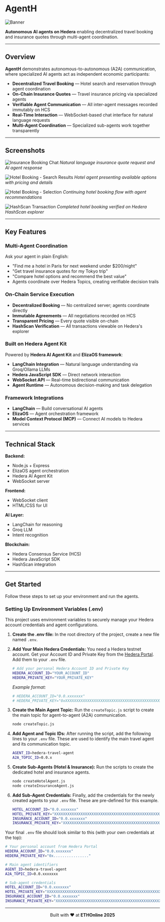 # AgentH
![Banner](banner.jpg)

**Autonomous AI agents on Hedera** enabling decentralized travel booking and insurance quotes through multi-agent coordination.

---

## Overview

**AgentH** demonstrates autonomous-to-autonomous (A2A) communication, where specialized AI agents act as independent economic participants:

- **Decentralized Travel Booking** — Hotel search and reservation through agent coordination
- **On-Chain Insurance Quotes** — Travel insurance pricing via specialized agents
- **Verifiable Agent Communication** — All inter-agent messages recorded immutably on HCS
- **Real-Time Interaction** — WebSocket-based chat interface for natural language requests
- **Multi-Agent Coordination** — Specialized sub-agents work together transparently

---

## Screenshots

![Insurance Booking Chat](ss1.jpg)
*Natural language insurance quote request and AI agent response*

![Hotel Booking - Search Results](ss2.jpeg)
*Hotel agent presenting available options with pricing and details*

![Hotel Booking - Selection](ss3.jpeg)
*Continuing hotel booking flow with agent recommendations*

![HashScan Transaction](ss4.jpeg)
*Completed hotel booking verified on Hedera HashScan explorer*

---

## Key Features

### Multi-Agent Coordination
Ask your agent in plain English:
- "Find me a hotel in Paris for next weekend under $200/night"
- "Get travel insurance quotes for my Tokyo trip"
- "Compare hotel options and recommend the best value"
- Agents coordinate over Hedera Topics, creating verifiable decision trails

### On-Chain Service Execution
- **Decentralized Booking** — No centralized server; agents coordinate directly
- **Immutable Agreements** — All negotiations recorded on HCS
- **Transparent Pricing** — Every quote visible on-chain
- **HashScan Verification** — All transactions viewable on Hedera's explorer

### Built on Hedera Agent Kit
Powered by **Hedera AI Agent Kit** and **ElizaOS framework**:
- **LangChain Integration** — Natural language understanding via Groq/Ollama LLMs
- **Hedera JavaScript SDK** — Direct network interaction
- **WebSocket API** — Real-time bidirectional communication
- **Agent Runtime** — Autonomous decision-making and task delegation

### Framework Integrations
- **LangChain** — Build conversational AI agents
- **ElizaOS** — Agent orchestration framework
- **Model Context Protocol (MCP)** — Connect AI models to Hedera services

---

## Technical Stack

**Backend:**
- Node.js + Express
- ElizaOS agent orchestration
- Hedera AI Agent Kit
- WebSocket server

**Frontend:**
- WebSocket client
- HTML/CSS for UI

**AI Layer:**
- LangChain for reasoning
- Groq LLM
- Intent recognition

**Blockchain:**
- Hedera Consensus Service (HCS)
- Hedera JavaScript SDK
- HashScan integration

---


## Get Started

Follow these steps to set up your environment and run the agents.

### Setting Up Environment Variables (.env)

This project uses environment variables to securely manage your Hedera account credentials and agent configurations.

1.  **Create the .env file:**
    In the root directory of the project, create a new file named `.env`.

2.  **Add Your Main Hedera Credentials:**
    You need a Hedera testnet account. Get your Account ID and Private Key from the [Hedera Portal](https://portal.hedera.com/). Add them to your `.env` file.

    ```bash
    # Add your personal Hedera Account ID and Private Key
    HEDERA_ACCOUNT_ID="YOUR_ACCOUNT_ID"
    HEDERA_PRIVATE_KEY="YOUR_PRIVATE_KEY"
    ```
    *Example format:*
    ```bash
    # HEDERA_ACCOUNT_ID="0.0.xxxxxxx"
    # HEDERA_PRIVATE_KEY="0xXXXXXXXXXXXXXXXXXXXXXXXXXXXXXXXXXXXXXXXXXXXXXXXXXXXXXXXX"
    ```

3.  **Create the Main Agent Topic:**
    Run the `createTopic.js` script to create the main topic for agent-to-agent (A2A) communication.

    ```bash
    node createTopic.js
    ```

4.  **Add Agent and Topic IDs:**
    After running the script, add the following lines to your `.env` file. These are used to identify the main travel agent and its communication topic.

    ```bash
    AGENT_ID=hedera-travel-agent
    A2A_TOPIC_ID=0.0.x
    ```

5.  **Create Sub-Agents (Hotel & Insurance):**
    Run the scripts to create the dedicated hotel and insurance agents.

    ```bash
    node createHotelAgent.js
    node createInsuranceAgent.js
    ```

6.  **Add Sub-Agent Credentials:**
    Finally, add the credentials for the newly created agents to your `.env` file. These are pre-defined for this example.

    ```bash
    HOTEL_ACCOUNT_ID="0.0.xxxxxxx"
    HOTEL_PRIVATE_KEY="XXXXXXXXXXXXXXXXXXXXXXXXXXXXXXXXXXXXXXXXXXXXXXXXXXXXXXXXXXXXXXXXXXXXXXXXX"
    INSURANCE_ACCOUNT_ID="0.0.xxxxxxx"
    INSURANCE_PRIVATE_KEY="XXXXXXXXXXXXXXXXXXXXXXXXXXXXXXXXXXXXXXXXXXXXXXXXXXXXXXXXXXXXXXXXXXXXXXXXX"
    ```

Your final `.env` file should look similar to this (with your own credentials at the top):

```bash
# Your personal account from Hedera Portal
HEDERA_ACCOUNT_ID="0.0.xxxxxxx"
HEDERA_PRIVATE_KEY="0x................"

# Main agent identifiers
AGENT_ID=hedera-travel-agent
A2A_TOPIC_ID=0.0.xxxxxxx

# Sub-agent credentials
HOTEL_ACCOUNT_ID="0.0.xxxxxxx"
HOTEL_PRIVATE_KEY="XXXXXXXXXXXXXXXXXXXXXXXXXXXXXXXXXXXXXXXXXXXXXXXXXXXXXXXXXXXXXXXXXXXXXXXXX"
INSURANCE_ACCOUNT_ID="0.0.xxxxxxx"
INSURANCE_PRIVATE_KEY="XXXXXXXXXXXXXXXXXXXXXXXXXXXXXXXXXXXXXXXXXXXXXXXXXXXXXXXXXXXXXXXXXXXXXXXXX"
```
---
<div align="center">

Built with ♥ at **ETHOnline 2025**
</div>
